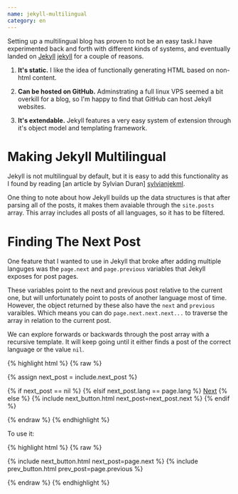 ```yaml
---
name: jekyll-multilingual
category: en
---
```


Setting up a multilingual blog has proven to not be an easy task.I have
experimented back and forth with different kinds of systems, and eventually
landed on [Jekyll] [jekyll] for a couple of reasons.

1. **It's static.**
	I like the idea of functionally generating HTML based on non-html content.

2. **Can be hosted on GitHub.**
	Adminstrating a full linux VPS seemed a bit overkill for a blog, so I'm
happy to find that GitHub can host Jekyll websites. 

3. **It's extendable.**
	Jekyll features a very easy system of extension through it's object model
and templating framework.

Making Jekyll Multilingual
==========================

Jekyll is not multilingual by default, but it is easy to add this
functionality as I found by reading [an article by Sylvian Duran]
[sylvianjekml]. 

One thing to note about how Jekyll builds up the data structures is that after
parsing all of the posts, it makes them avaiable through the `site.posts` array.
This array includes all posts of all languages, so it has to be filtered.


Finding The Next Post
=====================

One feature that I wanted to use in Jekyll that broke after adding multiple
languges was the `page.next` and `page.previous` variables that Jekyll exposes
for post pages.

These variables point to the next and previous post relative to the current one,
but will unfortunately point to posts of another language  most of time.
However, the object returned by these also have the `next` and `previous`
varaibles. Which means you can do `page.next.next.next...` to traverse the
array in relation to the current post.

We can explore forwards or backwards through the post array with a recursive
template. It will keep going until it either finds a post of the correct
language or the value `nil`.
 
{% highlight html %}
{% raw %}

{% assign next_post = include.next_post %}

{% if next_post == nil %}
	<!-- No next post -->
{% elsif next_post.lang == page.lang %}
	<a href="{{ next_post.url }}" >Next</a>
{% else %}
	{% include next_button.html next_post=next_post.next %}
{% endif %}

{% endraw %}
{% endhighlight %}

To use it:

{% highlight html %}
{% raw %}

{% include next_button.html next_post=page.next %}
{% include prev_button.html prev_post=page.previous %}

{% endraw %}
{% endhighlight %}


[jekyll]: http://jekyllrb.com
[sylvianjekml]: https://sylvain.durand.tf/making-jekyll-multilingual/